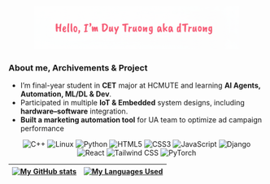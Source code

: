 <p align="center">
  <picture>
    <!-- Dark Theme -->
    <source srcset="hello_github_black.png" media="(prefers-color-scheme: dark)">
    <!-- Light Theme -->
    <img src="hello_github_white.png" alt="Profile Banner" width="80%">
  </picture>
</p>

### About me, Archivements & Project
- I’m final-year student in **CET** major at HCMUTE and learning **AI Agents, Automation, ML/DL & Dev**.
- Participated in multiple **IoT & Embedded** system designs, including **hardware–software** integration.
- **Built a marketing automation tool** for UA team to optimize ad campaign performance

<p align="center">
  <img src="https://img.shields.io/badge/C++-00599C?style=for-the-badge&logo=cplusplus&logoColor=white" alt="C++" />
  <img src="https://img.shields.io/badge/Linux-FCC624?style=for-the-badge&logo=linux&logoColor=black" alt="Linux" />
  <img src="https://img.shields.io/badge/Python-3776AB?style=for-the-badge&logo=python&logoColor=white" alt="Python" />
  <img src="https://img.shields.io/badge/HTML5-E34F26?style=for-the-badge&logo=html5&logoColor=white" alt="HTML5" />
  <img src="https://img.shields.io/badge/CSS3-1572B6?style=for-the-badge&logo=css3&logoColor=white" alt="CSS3" />
  <img src="https://img.shields.io/badge/JavaScript-F7DF1E?style=for-the-badge&logo=javascript&logoColor=black" alt="JavaScript" />
  <img src="https://img.shields.io/badge/Django-092E20?style=for-the-badge&logo=django&logoColor=white" alt="Django" />
  <img src="https://img.shields.io/badge/React-61DAFB?style=for-the-badge&logo=react&logoColor=white" alt="React" />
  <img src="https://img.shields.io/badge/Tailwind_CSS-38B2AC?style=for-the-badge&logo=tailwindcss&logoColor=white" alt="Tailwind CSS" />
  <img src="https://img.shields.io/badge/PyTorch-EE4C2C?style=for-the-badge&logo=pytorch&logoColor=white" alt="PyTorch" />
</p>
<table>
  <thead>
    <tr>
      <th>
        <a href="https://github.com/dtruowfng3">
          <img align="center" src="https://github-readme-stats.vercel.app/api?username=dtruowfng3&show_icons=true&theme=buefy" 
               alt="My GitHub stats" style="max-width: 100%;">
        </a>
      </th>
      <th>
        <a href="https://github.com/dtruowfng3">
          <img align="center" src="https://github-readme-stats.vercel.app/api/top-langs/?username=dtruowfng3&theme=buefy&layout=compact" 
               alt="My Languages Used" style="max-width: 100%;">
        </a>
      </th>
    </tr>
  </thead>
</table>

